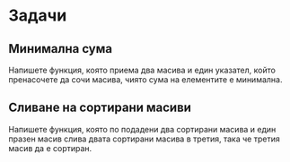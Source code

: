 # Задачи
## Минимална сума

Напишете функция, която приема два масива и един указател, който пренасочете да сочи масива, чиято сума на елементите е минимална.

## Сливане на сортирани масиви

Напишете функция, която по подадени два сортирани масива и един празен масив слива двата сортирани масива в третия, така че третия масив да е сортиран.